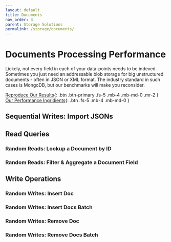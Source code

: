 ```yaml
---
layout: default
title: Documents
nav_order: 3
parent: Storage Solutions
permalink: /storage/documents/
---
```


# Documents Processing Performance

Lickely, not every field in each of your data-points needs to be indexed. Sometimes you just need an addressable blob storage for big unstructured documents - often in JSON or XML format. The industry standard in such cases is MongoDB, but our benchmarks will make you reconsider.

[Reproduce Our Results](github.com/unumam/PyStorageBenchmarks){: .btn .btn-primary .fs-5 .mb-4 .mb-md-0 .mr-2 } [Our Performance Ingridients](/storage/recipe){: .btn .fs-5 .mb-4 .mb-md-0 }

## Sequential Writes: Import JSONs

## Read Queries

### Random Reads: Lookup a Document by ID

### Random Reads: Filter & Aggregate a Document Field

## Write Operations

### Random Writes: Insert Doc

### Random Writes: Insert Docs Batch

### Random Writes: Remove Doc

### Random Writes: Remove Docs Batch
